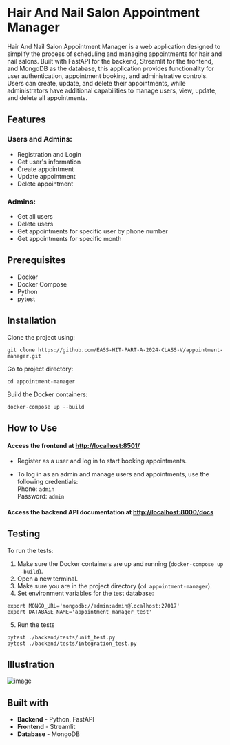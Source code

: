 # Hair And Nail Salon Appointment Manager

Hair And Nail Salon Appointment Manager is a web application designed to simplify the process of scheduling and managing appointments for hair and nail salons. Built with FastAPI for the backend, Streamlit for the frontend, and MongoDB as the database, this application provides functionality for user authentication, appointment booking, and administrative controls. Users can create, update, and delete their appointments, while administrators have additional capabilities to manage users, view, update, and delete all appointments.

## Features

### Users and Admins:

- Registration and Login
- Get user's information
- Create appointment
- Update appointment
- Delete appointment

### Admins:

- Get all users
- Delete users
- Get appointments for specific user by phone number
- Get appointments for specific month


## Prerequisites

- Docker
- Docker Compose
- Python
- pytest


## Installation

Clone the project using:
```
git clone https://github.com/EASS-HIT-PART-A-2024-CLASS-V/appointment-manager.git
```

Go to project directory:
```
cd appointment-manager
```

Build the Docker containers:
```
docker-compose up --build
```

## How to Use

#### Access the frontend at [http://localhost:8501/](http://localhost:8501/)
- Register as a user and log in to start booking appointments.
  
- To log in as an admin and manage users and appointments, use the following credentials: <br />
  Phone: `admin` <br />
  Password: `admin`

#### Access the backend API documentation at [http://localhost:8000/docs](http://localhost:8000/docs)


## Testing 
To run the tests:

1. Make sure the Docker containers are up and running (`docker-compose up --build`).
2. Open a new terminal.
3. Make sure you are in the project directory (`cd appointment-manager`).
4. Set environment variables for the test database:
```
export MONGO_URL='mongodb://admin:admin@localhost:27017'
export DATABASE_NAME='appointment_manager_test'
```
5. Run the tests
```
pytest ./backend/tests/unit_test.py
pytest ./backend/tests/integration_test.py
```

## Illustration

![image](https://github.com/user-attachments/assets/4e35f1ae-183e-4c23-8a1a-11f8f62bb19e)



## Built with

- **Backend** - Python, FastAPI 
- **Frontend** - Streamlit
- **Database** - MongoDB


